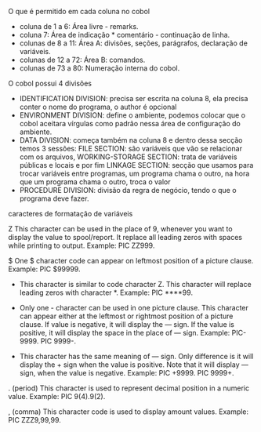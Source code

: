
O que é permitido em cada coluna no cobol

- coluna de 1 a 6: Área livre - remarks.
- coluna 7: Área de indicação * comentário - continuação de linha.
- colunas de 8 a 11: Área A: divisões, seções, parágrafos, declaração de variáveis.
- colunas de 12 a 72: Área B: comandos.
- colunas de 73 a 80: Numeração interna do cobol.


O cobol possui 4 divisões

- IDENTIFICATION DIVISION: precisa ser escrita na coluna 8, ela precisa conter o nome do programa, o author é opcional
- ENVIRONMENT DIVISION: define o ambiente, podemos colocar que o cobol aceitara vírgulas como padrão nessa área de configuração do ambiente.
- DATA DIVISION: começa também na coluna 8 e dentro dessa secção temos 3 sessões: FILE SECTION: são variáveis que vão se relacionar com os arquivos, WORKING-STORAGE SECTION: trata de variáveis públicas e locais e por fim LINKAGE SECTION: secção que usamos para trocar variáveis entre programas, um programa chama o outro, na hora que um programa chama o outro, troca o valor
- PROCEDURE DIVISION: divisão da regra de negócio, tendo o que o programa deve fazer.



caracteres de formatação de variáveis 


Z	This character can be used in the place of 9, whenever you want to display the value to spool/report. It replace all leading zeros with spaces while printing to output. Example: PIC ZZ999.

$	One $ character code can appear on leftmost position of a picture clause. Example: PIC $99999.

*	This character is similar to code character Z. This character will replace leading zeros with character *. Example: PIC ****99.

-	Only one - character can be used in one picture clause. This character can appear either at the leftmost or rightmost position of a picture clause. If value is negative, it will display the — sign. If the value is positive, it will display the space in the place of — sign. Example: PIC-9999. PIC 9999-.

+	This character has the same meaning of — sign. Only difference is it will display the + sign when the value is positive. Note that it will display — sign, when the value is negative. Example: PIC +9999. PIC 9999+.

. (period)	This character is used to represent decimal position in a numeric value. Example: PIC 9(4).9(2).

, (comma)	This character code is used to display amount values. Example: PIC ZZZ9,99,99.

